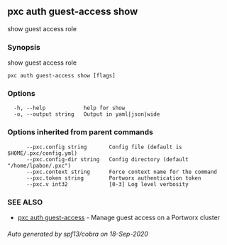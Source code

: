 ## pxc auth guest-access show

show guest access role

### Synopsis

show guest access role

```
pxc auth guest-access show [flags]
```

### Options

```
  -h, --help            help for show
  -o, --output string   Output in yaml|json|wide
```

### Options inherited from parent commands

```
      --pxc.config string       Config file (default is $HOME/.pxc/config.yml)
      --pxc.config-dir string   Config directory (default "/home/lpabon/.pxc")
      --pxc.context string      Force context name for the command
      --pxc.token string        Portworx authentication token
      --pxc.v int32             [0-3] Log level verbosity
```

### SEE ALSO

* [pxc auth guest-access](pxc_auth_guest-access.md)	 - Manage guest access on a Portworx cluster

###### Auto generated by spf13/cobra on 18-Sep-2020
